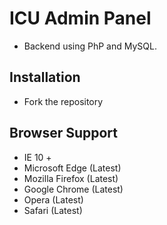 ICU Admin Panel
=======================
- Backend using PhP and MySQL.

Installation
----------------
- Fork the repository

Browser Support
----------
- IE 10 +
- Microsoft Edge (Latest)
- Mozilla Firefox (Latest)
- Google Chrome (Latest)
- Opera (Latest)
- Safari (Latest)
